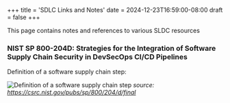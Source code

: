 +++
title = 'SDLC Links and Notes'
date = 2024-12-23T16:59:00-08:00
draft = false
+++

This page contains notes and references to various SLDC resources



### NIST SP 800-204D: Strategies for the Integration of Software Supply Chain Security in DevSecOps CI/CD Pipelines

Definition of a software supply chain step:

![Definition of a software supply chain step](/images/NIST-800-software-supply-chain-step.png)
_source: https://csrc.nist.gov/pubs/sp/800/204/d/final_
